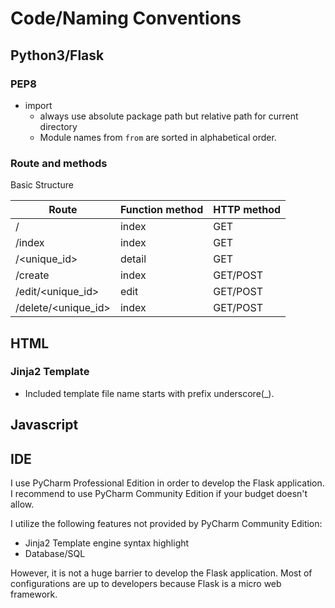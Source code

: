 # Code/Naming Conventions

## Python3/Flask

### PEP8

* import
    * always use absolute package path but relative path for current directory
    * Module names from ```from``` are sorted in alphabetical order.

### Route and methods

Basic Structure

| Route | Function method | HTTP method |
|-------|-----------------|-------------|
| / | index | GET |
| /index | index | GET |
| /<unique_id> | detail | GET |
| /create | index | GET/POST |
| /edit/<unique_id> | edit | GET/POST |
| /delete/<unique_id> | index | GET/POST |

## HTML

### Jinja2 Template

* Included template file name starts with prefix underscore(_).

## Javascript

## IDE

I use PyCharm Professional Edition in order to develop the Flask application. I recommend to use PyCharm Community Edition if your budget doesn't allow.

I utilize the following features not provided by PyCharm Community Edition:

* Jinja2 Template engine syntax highlight
* Database/SQL

However, it is not a huge barrier to develop the Flask application. Most of configurations are up to developers because Flask is a micro web framework.
